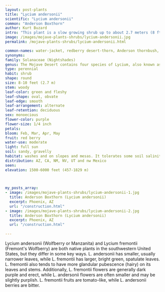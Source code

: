 ```yaml
---
layout: post-plants
title: "Lycium andersonii"
scientific: "Lycium andersonii"
common: "Anderson Boxthorn"
author: Kurt Buzard
intro: "This plant is a slow growing shrub up to about 2.7 meters (8 ft 10 in) in maximum height. It grows from a large fibrous root system which can extend over 9 metres (30 ft) from the base of the plant. The shrub is rounded in shape with many branches covered in many thin spines up to 2 centimetres (0.79 in) long. The flat leaves are thick and fleshy, measuring up to 1.7 centimetres (0.67 in) long. They are shed from the plant in dry conditions. The flowers have funnel-shaped white or purple-tinged corollas up to a centimeter long. The fruit is a red or orange berry less than a centimeter long. Favorite food of Chukar and Gambel's Quail."
image: /images/mojave-plants-shrubs/lycium-andersonii.jpg
permalink: /mojave-plants-shrubs/lycium-andersonii.html

common-names: water-jacket, redberry desert-thorn, Anderson thornbush, Anderson's desert thorn, Anderson boxthorn, Anderson lycium, Anderson wolfberry, and squawberry
synonyms: 
family: Solanaceae (Nightshades)
genus: The Mojave Desert contains four species of Lycium, also known as wolfberry or desert thorn. These species are Lycium andersonii, Lycium freemontii, Lycium pallidum, and Lycium shockleyi. Worlwide 70-100 species including the Gogi berry.
type: perennial
habit: shrub
shape: round
size: 8-10 feet (2.7 m)
stem: woody
leaf-color: green and fleshy
leaf-shape: oval, obvate
leaf-edge: smooth
leaf-arrangement: alternate
leaf-retention: deciduous
sex: monoecious
flower-color: purple
flower-size: 1/4 inch
petals: 
bloom: Feb, Mar, Apr, May
fruit: red berry
water-use: moderate
light: full sun
soil: sandy, gravelly
habitat: washes and on slopes and mesas. It tolerates some soil salinity and alkaline soils such as caliche
distribution: AZ, CA, NM, NV, UT and nw Mexico
seen: 
elevation: 1500-6000 feet (457-1829 m)
 
   

my_posts_array:
- image: /images/mojave-plants-shrubs/lycium-andersonii-1.jpg
  title: Anderson Boxthorn (Lycium andersonii)
  excerpt: Phoenix, AZ
  url: "/construction.html"
- image: /images/mojave-plants-shrubs/lycium-andersonii-2.jpg
  title: Anderson Boxthorn (Lycium andersonii)
  excerpt: Phoenix, AZ
  url: "/construction.html"
 
---
```

  
  
 <p>Lycium andersonii (Wolfberry or Manzanita) and Lycium fremontii (Fremont's Wolfberry) are both native plants in the southwestern United States, but they differ in some key ways. L. andersonii has smaller, usually narrower leaves, while L. fremontii has larger, bright green, spatulate leaves. L. fremontii also tends to have more glandular pubescence (hairy) on its leaves and stems. Additionally, L. fremontii flowers are generally dark purple and erect, while L. andersonii flowers are often smaller and may be slightly purplish. L. fremontii fruits are tomato-like, while L. andersonii berries are bitter.</p>
  